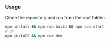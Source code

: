 ### Usage

Clone the repository and run from the root folder:

```bash
npm install && npm run build && npm run start
# or 
npm install && npm run dev

```
